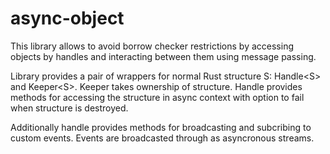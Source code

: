 # async-object
This library allows to avoid borrow checker restrictions by accessing objects by handles and interacting between them using message passing.

Library provides a pair of wrappers for normal Rust structure S: Handle\<S\> and Keeper\<S\>. Keeper takes ownership of structure. Handle provides methods for accessing the structure in async context with option to fail when structure is destroyed.

Additionally handle provides methods for broadcasting and subcribing to custom events. Events are broadcasted through as asyncronous streams.
